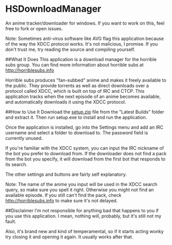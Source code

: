 # HSDownloadManager
An anime tracker/downloader for windows. If you want to work on this, feel free to fork or open issues.

Note: Sometimes anti-virus software like AVG flag this application because of the way the XDCC protocol works. It's not malicious, I promise. If you don't trust me, try reading the source and compiling yourself.

##What It Does
This application is a download manager for the horrible subs group. You can find more information about horrible subs at http://horriblesubs.info

Horrible subs produces "fan-subbed" anime and makes it freely available to the public. They provide torrents as well as direct downloads over a protocol called XDCC, which is built on top of IRC and CTCP. This application tracks when the next episode of an anime becomes available, and automatically downloads it using the XDCC protocol.

##How to Use It
Download the [setup.zip](LatestBuild/setup.zip) file from the "Latest Builds" folder and extract it. Then run setup.exe to install and run the application.

Once the application is installed, go into the Settings menu and add an IRC username and select a folder to download to. The password field is currently unused.

If you're familiar with the XDCC system, you can input the IRC nickname of the bot you prefer to download from. If the downloader does not find a pack from the bot you specify, it will download from the first bot that responds to its search.

The other settings and buttons are fairly self explanatory.

Note: The name of the anime you input will be used in the XDCC search query, so make sure you spell it right. Otherwise you might not find an available episode. If you still can't find the pack, check http://horriblesubs.info to make sure it's not delayed.

##Disclaimer
I'm not responsible for anything bad that happens to you if you use this application. I mean, nothing will, probably, but it's still not my fault.

Also, it's brand new and kind of temperamental, so if it starts acting wonky try closing it and opening it again. It usually works after that.
